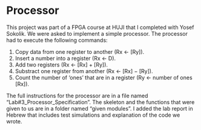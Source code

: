 # Processor
This project was part of a FPGA course at HUJI that I completed with Yosef Sokolik.
We were asked to implement a simple processor.
The processor had to execute the following commands:
1. Copy data from one register to another (Rx ← [Ry]).
2. Insert a number into a register (Rx ← D).
3. Add two registers (Rx ← [Rx] + [Ry]).
4. Substract one register from another (Rx ← [Rx] − [Ry]).
5. Count the number of ‘ones’ that are in a register (Ry ← number of ones [Rx]).

The full instructions for the processor are in a  file named “Lab#3_Processor_Specification”. The skeleton and the functions that were given to us are in a folder named “given modules”. I added the lab report in Hebrew that includes test simulations and explanation of the code we wrote. 
